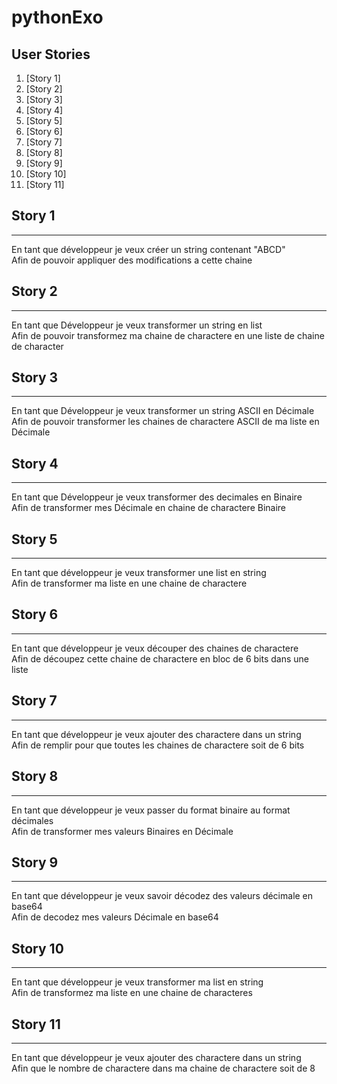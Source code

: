 # pythonExo

## User Stories

1. [Story 1]
2. [Story 2]
3. [Story 3]
4. [Story 4]
5. [Story 5]
6. [Story 6]
7. [Story 7]
8. [Story 8]
9. [Story 9]
10. [Story 10]
11. [Story 11]

## Story 1
*** 
En tant que développeur je veux créer un string contenant "ABCD" </br>
Afin de pouvoir appliquer des modifications a cette chaine

## Story 2
*** 
En tant que Développeur je veux transformer un string en list </br>
Afin de pouvoir transformez ma chaine de charactere en une liste de chaine de character

## Story 3
*** 
En tant que Développeur je veux transformer un string ASCII en Décimale </br>
Afin de pouvoir transformer les chaines de charactere ASCII de ma liste en Décimale

## Story 4
*** 
En tant que Développeur je veux transformer des decimales en Binaire </br>
Afin de transformer mes Décimale en chaine de charactere Binaire

## Story 5
*** 
En tant que développeur je veux transformer une list en string </br>
Afin de transformer ma liste en une chaine de charactere

## Story 6
***
En tant que développeur je veux découper des chaines de charactere </br>
Afin de découpez cette chaine de charactere en bloc de 6 bits dans une liste

## Story 7
*** 
En tant que développeur je veux ajouter des charactere dans un string </br>
Afin de remplir pour que toutes les chaines de charactere soit de 6 bits

## Story 8
*** 
En tant que développeur je veux passer du format binaire au format décimales </br>
Afin de transformer mes valeurs Binaires en Décimale

## Story 9
*** 
En tant que développeur je veux savoir décodez des valeurs décimale en base64 </br>
Afin de decodez mes valeurs Décimale en base64

## Story 10
*** 
En tant que développeur je veux transformer ma list en string </br>
Afin de transformez ma liste en une chaine de characteres

## Story 11
*** 
En tant que développeur je veux ajouter des charactere dans un string </br>
Afin que le nombre de charactere dans ma chaine de charactere soit de 8
